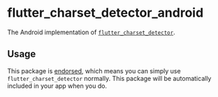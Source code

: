 # flutter\_charset\_detector\_android

The Android implementation of [`flutter_charset_detector`][1].

## Usage

This package is [endorsed][2], which means you can simply use
`flutter_charset_detector` normally. This package will be automatically included
in your app when you do.

[1]: https://pub.dev/packages/flutter_charset_detector
[2]: https://flutter.dev/docs/development/packages-and-plugins/developing-packages#endorsed-federated-plugin
